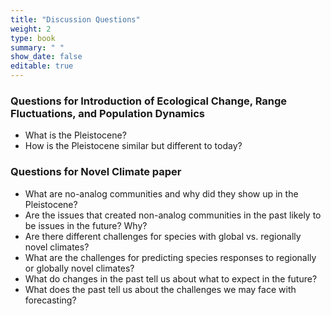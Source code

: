 ```yaml
---
title: "Discussion Questions"
weight: 2
type: book
summary: " "
show_date: false
editable: true
---
```


### Questions for Introduction of Ecological Change, Range Fluctuations, and Population Dynamics

* What is the Pleistocene?
* How is the Pleistocene similar but different to today?

### Questions for Novel Climate paper

* What are no-analog communities and why did they show up in the Pleistocene?
* Are the issues that created non-analog communities in the past likely to be issues in the future? Why?
* Are there different challenges for species with global vs. regionally novel climates?
* What are the challenges for predicting species responses to regionally or globally novel climates?
* What do changes in the past tell us about what to expect in the future?
* What does the past tell us about the challenges we may face with forecasting?

